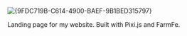 ![{9FDC719B-C614-4900-BAEF-9B1BED315797}](https://github.com/user-attachments/assets/14a029e3-921f-431e-9910-463135c418b6)

Landing page for my website. Built with Pixi.js and FarmFe.
